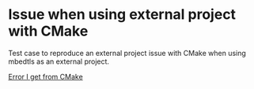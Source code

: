 # Issue when using external project with CMake

Test case to reproduce an external project issue with CMake when using
mbedtls as an external project.  

[Error I get from CMake](https://gist.github.com/roxlu/bc3f738f462deb4a7b753c141da4a59f)
